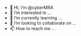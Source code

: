 - 👋 Hi, I’m @cyberMRA
- 👀 I’m interested in ...
- 🌱 I’m currently learning ...
- 💞️ I’m looking to collaborate on ...
- 📫 How to reach me ...

<!---
cyberMRA/cyberMRA is a ✨ special ✨ repository because its `README.md` (this file) appears on your GitHub profile.
You can click the Preview link to take a look at your changes.
github/cyberMRa
--->
